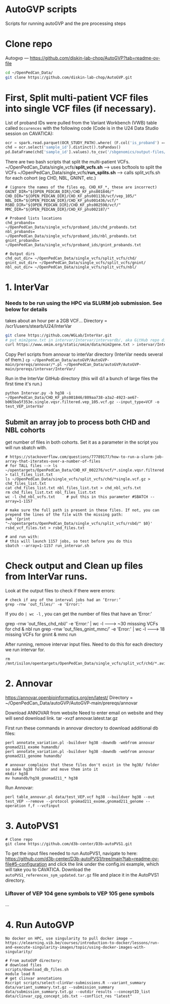 # AutoGVP scripts
Scripts for running autoGVP and the pre processing steps

# Clone repo
Autogvp — https://github.com/diskin-lab-chop/AutoGVP?tab=readme-ov-file
```bash
cd ~/OpenPedCan_Data/
git clone https://github.com/diskin-lab-chop/AutoGVP.git
```
 
# First, Split multi-patient VCF files into single VCF files (if necessary). 
List of proband IDs were pulled from the Variant Workbench (VWB) table called `Occurences`
with the following code (Code is in the U24 Data Studio session on CAVATICA):
```python
ocr = spark.read.parquet(OCR_STUDY_PATH).where( (F.col('is_proband') == True))
chd = ocr.select('sample_id').distinct().toPandas()
pd.DataFrame(chd['sample_id'].values).to_csv('/sbgenomics/output-files/chd_probands.txt', index=False,header=False)
```


There are two bash scripts that split the multi-patient VCFs. 
~/OpenPedCan_Data/single_vcfs/**split_vcfs.sh** --> uses bcftools to split the VCFs
~/OpenPedCan_Data/single_vcfs/**run_splits.sh** --> calls split_vcfs.sh for each cohort (eg CHD, NBL, GNINT, etc.)

```
# (ignore the names of the files eg. CHD_KF_*, these are incorrect)
GNINT_DIR="${OPEN_PEDCAN_DIR}/CHD_KF_phs001846/"
CHD_DIR="${OPEN_PEDCAN_DIR}/CHD_KF_phs001138/vcf/vep_105/"
NBL_DIR="${OPEN_PEDCAN_DIR}/CHD_KF_phs001436/vcf/"
RSBD_DIR="${OPEN_PEDCAN_DIR}/CHD_KF_phs002590/vcf/"
MMC_DIR="${OPEN_PEDCAN_DIR}/CHD_KF_phs002187/"
 
# Proband lists locations
chd_probands= ~/OpenPedCan_Data/single_vcfs/proband_ids/chd_probands.txt
nbl_probands= ~/OpenPedCan_Data/single_vcfs/proband_ids/nbl_probands.txt
gnint_probands= ~/OpenPedCan_Data/single_vcfs/proband_ids/gnint_probands.txt

# Output dirs
chd_out_dir= ~/OpenPedCan_Data/single_vcfs/split_vcfs/chd/
gnint_out_dir= ~/OpenPedCan_Data/single_vcfs/split_vcfs/gnint/
nbl_out_dir= ~/OpenPedCan_Data/single_vcfs/split_vcfs/nbl/
```


# 1. InterVar 
### Needs to be run using the HPC via SLURM job submission. See below for details
takes about an hour per a 2GB VCF...
Directory = /scr1/users/stearb/U24/InterVar

```bash
git clone https://github.com/WGLab/InterVar.git
# put mim2gene.txt in intervar/Intervar/intervardb/, aka GitHub repo dir.
curl https://www.omim.org/static/omim/data/mim2gene.txt > intervar/Intervar/intervardb/mim2gene.txt  
```
Copy Perl scripts from annovar to interVar directory (InterVar needs several of them.)
`cp ~/OpenPedCan_Data/autoGVP/AutoGVP-main/prereqs/annovar/*.pl ~/OpenPedCan_Data/autoGVP/AutoGVP-main/prereqs/intervar/InterVar/`

Run in the InterVar GitHub directory (this will d/l a bunch of large files the first time it's run.)
```
python Intervar.py -b hg38 -i ~/OpenPedCan_Data/CHD_KF_phs001846/809aa738-a3a2-4923-ae67-b065ba5f353e.single.vqsr.filtered.vep_105.vcf.gz --input_type=VCF -o test_VEP_interVar
```


## Submit an array job to process both CHD and NBL cohorts 

get number of files in both cohorts. Set it as a parameter in the script you will run sbatch with.
```
# https://stackoverflow.com/questions/77789177/how-to-run-a-slurm-job-array-that-iterates-over-a-number-of-files
# for TALL files --> ls ~/opentargets/OpenPedCan_Data/CHD_KF_002276/vcf/*.single.vqsr.filtered.vep_105.vcf.gz > tall_files_list.txt
ls ~/OpenPedCan_Data/single_vcfs/split_vcfs/chd/*single.vcf.gz > chd_files_list.txt
cat chd_files_list.txt nbl_files_list.txt > chd_nbl_vcfs.txt
rm chd_files_list.txt nbl_files_list.txt 
wc -l chd_nbl_vcfs.txt     # put this in this parameter #SBATCH --array=1-1157

# make sure the full path is present in these files. If not, you can prepend the lines of the file with the missing path:
awk '{print "~/opentargets/OpenPedCan_Data/single_vcfs/split_vcfs/rsbd/" $0}' rsbd_vcf_files.txt > rsbd_files.txt

# and run with:
# this will launch 1157 jobs, so test before you do this
sbatch --array=1-1157 run_intervar.sh 
```

# Check output and Clean up files from InterVar runs.
Look at the output files to check if there were errors:
```
# check if any of the interval jobs had an ‘Error:’ 
grep -rnw 'out_files/' -e 'Error:' 
```
If you do `| wc -l` , you can get the number of files that have an ‘Error:’

grep -rnw 'out_files_chd_nbl/' -e 'Error:' | wc -l  ---> ~30 misssing VCFs for chd & nbl run
grep -rnw 'out_files_gnint_mmc/' -e 'Error:' | wc -l  ---> 18 missing VCFs for gnint & mmc  run


After running, remove intervar input files. Need to do this for each directory we run intervar for.
```
rm /mnt/isilon/opentargets/OpenPedCan_Data/single_vcfs/split_vcf/chd/*.avinput
```

# 2. Annovar 
https://annovar.openbioinformatics.org/en/latest/
Directory = ~/OpenPedCan_Data/autoGVP/AutoGVP-main/prereqs/annovar 

Download ANNOVAR from website
Need to enter email on website and they will send download link.
tar -xvzf annovar.latest.tar.gz



First run these commands in annovar directory to download additional db files:
```
perl annotate_variation.pl -buildver hg38 -downdb -webfrom annovar gnomad211_exome humandb/
perl annotate_variation.pl -buildver hg38 -downdb -webfrom annovar gnomad211_genome humandb/

# annovar complains that these files don't exist in the hg38/ folder so make hg38 folder and move them into it
mkdir hg38
mv humandb/hg38_gnomad211_* hg38
```

Run Annovar:
```
perl table_annovar.pl data/test_VEP.vcf hg38 --buildver hg38 --out test_VEP --remove --protocol gnomad211_exome,gnomad211_genome --operation f,f --vcfinput
```



# 3. AutoPVS1
```
# Clone repo
git clone https://github.com/d3b-center/D3b-autoPVS1.git
```

To get the input files needed to run AutoPVS1, navigate to here: https://github.com/d3b-center/D3b-autoPVS1/tree/main?tab=readme-ov-file#5-configuration and click the link under the config.ini example, which will take you to CAVATICA. Download the `autoPVS1_references_sym_updated.tar.gz` file and place it in the AutoPVS1 directory.


### Liftover of VEP 104 gene symbols to VEP 105 gene symbols
...


# 4. Run AutoGVP
```
No docker on HPC, use singularity to pull docker image —
https://elearning.vib.be/courses/introduction-to-docker/lessons/run-and-execute-singularity-images/topic/using-docker-images-with-singularity/

# From autoGVP directory:
# download files
scripts/download_db_files.sh
module load R
# get clinvar annotations
Rscript scripts/select-clinVar-submissions.R --variant_summary data/variant_summary.txt.gz --submission_summary data/submission_summary.txt.gz --outdir results --conceptID_list data/clinvar_cpg_concept_ids.txt --conflict_res "latest"
```

